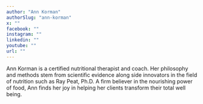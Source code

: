 ```yaml
---
author: "Ann Korman"
authorSlug: "ann-korman"
x: ""
facebook: ""
instagram: ""
linkedin: ""
youtube: ""
url: ""
---
```


Ann Korman is a certified nutritional therapist and coach. Her philosophy and methods stem from scientific evidence along side innovators in the field of nutrition such as Ray Peat, Ph.D. A firm believer in the nourishing power of food, Ann finds her joy in helping her clients transform their total well being.
